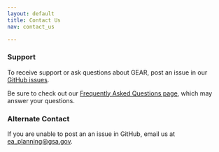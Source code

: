 ```yaml
---
layout: default
title: Contact Us
nav: contact_us

---
```

### Support

To receive support or ask questions about GEAR, post an issue in our [GitHub issues](https://github.com/GSA/GEAR3/issues).

Be sure to check out our [Frequently Asked Questions page](FAQ.html), which may answer your questions.

### Alternate Contact
If you are unable to post an an issue in GitHub, email us at [ea_planning@gsa.gov](https://mail.google.com/mail/?view=cm&fs=1&to=ea_planning@gsa.gov).

<body id="getting_support"></body>
